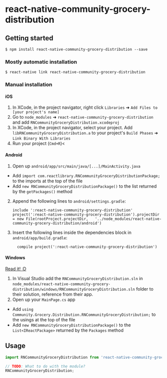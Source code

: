 
# react-native-community-grocery-distribution

## Getting started

`$ npm install react-native-community-grocery-distribution --save`

### Mostly automatic installation

`$ react-native link react-native-community-grocery-distribution`

### Manual installation


#### iOS

1. In XCode, in the project navigator, right click `Libraries` ➜ `Add Files to [your project's name]`
2. Go to `node_modules` ➜ `react-native-community-grocery-distribution` and add `RNCommunityGroceryDistribution.xcodeproj`
3. In XCode, in the project navigator, select your project. Add `libRNCommunityGroceryDistribution.a` to your project's `Build Phases` ➜ `Link Binary With Libraries`
4. Run your project (`Cmd+R`)<

#### Android

1. Open up `android/app/src/main/java/[...]/MainActivity.java`
  - Add `import com.reactlibrary.RNCommunityGroceryDistributionPackage;` to the imports at the top of the file
  - Add `new RNCommunityGroceryDistributionPackage()` to the list returned by the `getPackages()` method
2. Append the following lines to `android/settings.gradle`:
  	```
  	include ':react-native-community-grocery-distribution'
  	project(':react-native-community-grocery-distribution').projectDir = new File(rootProject.projectDir, 	'../node_modules/react-native-community-grocery-distribution/android')
  	```
3. Insert the following lines inside the dependencies block in `android/app/build.gradle`:
  	```
      compile project(':react-native-community-grocery-distribution')
  	```

#### Windows
[Read it! :D](https://github.com/ReactWindows/react-native)

1. In Visual Studio add the `RNCommunityGroceryDistribution.sln` in `node_modules/react-native-community-grocery-distribution/windows/RNCommunityGroceryDistribution.sln` folder to their solution, reference from their app.
2. Open up your `MainPage.cs` app
  - Add `using Community.Grocery.Distribution.RNCommunityGroceryDistribution;` to the usings at the top of the file
  - Add `new RNCommunityGroceryDistributionPackage()` to the `List<IReactPackage>` returned by the `Packages` method


## Usage
```javascript
import RNCommunityGroceryDistribution from 'react-native-community-grocery-distribution';

// TODO: What to do with the module?
RNCommunityGroceryDistribution;
```
  